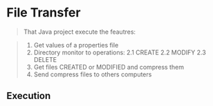 # File Transfer

>That Java project execute the feautres:

> 1. Get values of a properties file
> 2. Directory monitor to operations:
>   2.1 CREATE
>   2.2 MODIFY
>   2.3 DELETE
> 3. Get files CREATED or MODIFIED and compress them
> 4. Send compress files to others computers


## Execution
